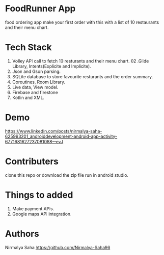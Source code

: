 # FoodRunner App

food ordering app
make your first order with this with a list of 10
restaurants and their menu chart.

# Tech Stack


01. Volley API call to fetch 10 resturants and their menu chart.
02 .Glide Library, Intents(Explicite and Implicite).
03. Json and Gson parsing.
04. SQLite database to store favourite resturants and the order summary.
05. Coroutines, Room Library.
06. Live data, View model.
07. Firebase and firestone
08. Kotlin and XML.

# Demo
https://www.linkedin.com/posts/nirmalya-saha-625993201_androiddevelopment-android-app-activity-6771681627237081088--evJ

# Contributers

clone this repo or download the zip file
run in android studio.

# Things to added

01. Make payment APIs.
02. Google maps API integration.

# Authors

Nirmalya Saha
https://github.com/Nirmalya-Saha96
